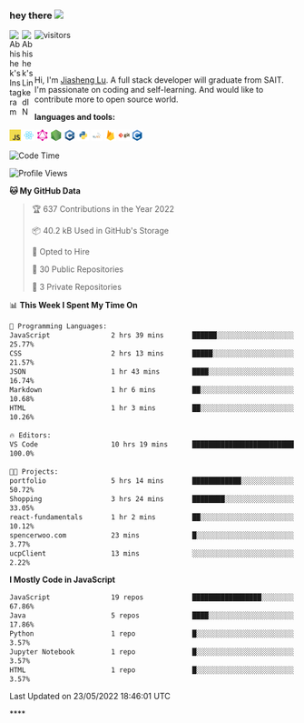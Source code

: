 ### hey there <img src="https://media.giphy.com/media/hvRJCLFzcasrR4ia7z/giphy.gif" width="25px">
<a href="https://www.instagram.com/jiashengluljs/">
  <img align="left" alt="Abhishek's Instagram" width="22px" src="https://raw.githubusercontent.com/hussainweb/hussainweb/main/icons/instagram.png" />
</a>
<a href="https://www.linkedin.com/in/jiashenglujob/">
  <img align="left" alt="Abhishek's LinkedIN" width="22px" src="https://raw.githubusercontent.com/peterthehan/peterthehan/master/assets/linkedin.svg" />
</a>

![visitors](https://visitor-badge.glitch.me/badge?page_id=jonsnowljs.visitor-badge&left_color=green&right_color=red)

<br />
<br />

Hi, I'm [Jiasheng Lu](https://jonsnowljs.github.io/portfolio/). A full stack developer will graduate from SAIT. I'm passionate on coding and self-learning. And would like to contribute more to open source world.

**languages and tools:**  

<code><img height="20" src="https://raw.githubusercontent.com/github/explore/80688e429a7d4ef2fca1e82350fe8e3517d3494d/topics/javascript/javascript.png"></code>
<code><img height="20" src="https://raw.githubusercontent.com/github/explore/80688e429a7d4ef2fca1e82350fe8e3517d3494d/topics/react/react.png"></code>
<code><img height="20" src="https://raw.githubusercontent.com/github/explore/5c058a388828bb5fde0bcafd4bc867b5bb3f26f3/topics/graphql/graphql.png"></code>
<code><img height="20" src="https://raw.githubusercontent.com/github/explore/80688e429a7d4ef2fca1e82350fe8e3517d3494d/topics/nodejs/nodejs.png"></code>
<code><img height="20" src="https://raw.githubusercontent.com/github/explore/80688e429a7d4ef2fca1e82350fe8e3517d3494d/topics/cpp/cpp.png"></code>
<code><img height="20" src="https://raw.githubusercontent.com/github/explore/80688e429a7d4ef2fca1e82350fe8e3517d3494d/topics/python/python.png"></code>
<code><img height="20" src="https://raw.githubusercontent.com/github/explore/80688e429a7d4ef2fca1e82350fe8e3517d3494d/topics/mysql/mysql.png"></code>
<code><img height="20" src="https://raw.githubusercontent.com/github/explore/80688e429a7d4ef2fca1e82350fe8e3517d3494d/topics/firebase/firebase.png"></code>
<code><img height="20" src="https://raw.githubusercontent.com/github/explore/80688e429a7d4ef2fca1e82350fe8e3517d3494d/topics/git/git.png"></code>
<code><img height="20" src="https://github.com/jonsnowljs/portfolio/blob/master/src/assets/img/skill/c.svg"></code>


<!--START_SECTION:waka-->
![Code Time](http://img.shields.io/badge/Code%20Time-0%20secs-blue)

![Profile Views](http://img.shields.io/badge/Profile%20Views-10-blue)

**🐱 My GitHub Data** 

> 🏆 637 Contributions in the Year 2022
 > 
> 📦 40.2 kB Used in GitHub's Storage 
 > 
> 💼 Opted to Hire
 > 
> 📜 30 Public Repositories 
 > 
> 🔑 3 Private Repositories  
 > 
📊 **This Week I Spent My Time On** 

```text
💬 Programming Languages: 
JavaScript               2 hrs 39 mins       ██████░░░░░░░░░░░░░░░░░░░   25.77% 
CSS                      2 hrs 13 mins       █████░░░░░░░░░░░░░░░░░░░░   21.57% 
JSON                     1 hr 43 mins        ████░░░░░░░░░░░░░░░░░░░░░   16.74% 
Markdown                 1 hr 6 mins         ██░░░░░░░░░░░░░░░░░░░░░░░   10.68% 
HTML                     1 hr 3 mins         ██░░░░░░░░░░░░░░░░░░░░░░░   10.26%

🔥 Editors: 
VS Code                  10 hrs 19 mins      █████████████████████████   100.0%

🐱‍💻 Projects: 
portfolio                5 hrs 14 mins       ████████████░░░░░░░░░░░░░   50.72% 
Shopping                 3 hrs 24 mins       ████████░░░░░░░░░░░░░░░░░   33.05% 
react-fundamentals       1 hr 2 mins         ██░░░░░░░░░░░░░░░░░░░░░░░   10.12% 
spencerwoo.com           23 mins             █░░░░░░░░░░░░░░░░░░░░░░░░   3.77% 
ucpClient                13 mins             ░░░░░░░░░░░░░░░░░░░░░░░░░   2.22%

```

**I Mostly Code in JavaScript** 

```text
JavaScript               19 repos            █████████████████░░░░░░░░   67.86% 
Java                     5 repos             ████░░░░░░░░░░░░░░░░░░░░░   17.86% 
Python                   1 repo              █░░░░░░░░░░░░░░░░░░░░░░░░   3.57% 
Jupyter Notebook         1 repo              █░░░░░░░░░░░░░░░░░░░░░░░░   3.57% 
HTML                     1 repo              █░░░░░░░░░░░░░░░░░░░░░░░░   3.57%

```



 Last Updated on 23/05/2022 18:46:01 UTC
<!--END_SECTION:waka-->****
